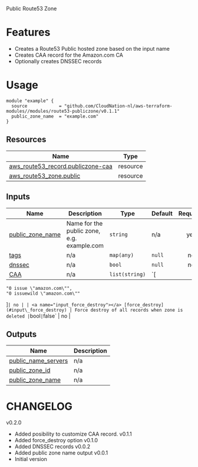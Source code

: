 Public Route53 Zone

# Features

- Creates a Route53 Public hosted zone based on the input name
- Creates CAA record for the Amazon.com CA
- Optionally creates DNSSEC records

# Usage

```
module "example" {
  source            = "github.com/CloudNation-nl/aws-terraform-modules//modules/route53-publiczone/v0.1.1"
  public_zone_name  = "example.com"
}
```

## Resources

| Name | Type |
|------|------|
| [aws_route53_record.publiczone-caa](https://registry.terraform.io/providers/hashicorp/aws/latest/docs/resources/route53_record) | resource |
| [aws_route53_zone.public](https://registry.terraform.io/providers/hashicorp/aws/latest/docs/resources/route53_zone) | resource |

## Inputs

| Name | Description | Type | Default | Required |
|------|-------------|------|---------|:--------:|
| <a name="input_public_zone_name"></a> [public\_zone\_name](#input\_public\_zone\_name) | Name for the public zone, e.g. example.com | `string` | n/a | yes |
| <a name="input_tags"></a> [tags](#input\_tags) | n/a | `map(any)` | `null` | no |
| <a name="input_dnssec"></a> [dnssec](#input\_dnssec) | n/a | `bool` | `null` | no |
| <a name="input_CAA"></a> [CAA](#input\_CAA) | n/a | `list(string)` | `[
    "0 issue \"amazon.com\"",
    "0 issuewild \"amazon.com\""
  ]` | no |
| <a name="input_force_destroy"></a> [force_destroy](#input\_force_destroy) | Force destroy of all records when zone is deleted | `bool` | `false` | no |

## Outputs

| Name | Description |
|------|-------------|
| <a name="output_public_name_servers"></a> [public\_name\_servers](#output\_public\_name\_servers) | n/a |
| <a name="output_public_zone_id"></a> [public\_zone\_id](#output\_public\_zone\_id) | n/a |
| <a name="output_public_zone_name"></a> [public\_zone\_name](#output\_public\_zone\_name) | n/a |

# CHANGELOG

v0.2.0
- Added posibility to customize CAA record.
v0.1.1
- Added force_destroy option
v0.1.0
- Added DNSSEC records
v0.0.2
- Added public zone name output
v0.0.1
- Initial version